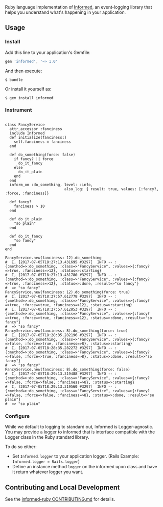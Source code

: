 Ruby language implementation of [Informed](../README.md), an event-logging library that helps you understand what's happening in your application.

## Usage

### Install

Add this line to your application's Gemfile:

```ruby
gem 'informed', '~> 1.0'
```

And then execute:

    $ bundle

Or install it yourself as:

    $ gem install informed

### Instrument

```

class FancyService
  attr_accessor :fanciness
  include Informed
  def initialize(fanciness:)
    self.fanciness = fanciness
  end

  def do_something(force: false)
    if fancy? || force
      do_it_fancy
    else
      do_it_plain
    end
  end
  inform_on :do_something, level: :info,
                           also_log: { result: true, values: [:fancy?, :force, :fanciness]}

  def fancy?
    fanciness > 10
  end

  def do_it_plain
    "so plain"
  end

  def do_it_fancy
    "so fancy"
  end
end

FancyService.new(fanciness: 12).do_something
#  I, [2017-07-05T18:27:13.431695 #3297]  INFO -- : {:method=>:do_something, :class=>"FancyService", :values=>{:fancy?=>true, :fanciness=>12}, :status=>:starting}
#  I, [2017-07-05T18:27:13.431780 #3297]  INFO -- : {:method=>:do_something, :class=>"FancyService", :values=>{:fancy?=>true, :fanciness=>12}, :status=>:done, :result=>"so fancy"}
#  => "so fancy"
FancyService.new(fanciness: 12).do_something(force: true)
#  I, [2017-07-05T18:27:57.612778 #3297]  INFO -- : {:method=>:do_something, :class=>"FancyService", :values=>{:fancy?=>true, :force=>true, :fanciness=>12}, :status=>:starting}
#  I, [2017-07-05T18:27:57.612853 #3297]  INFO -- : {:method=>:do_something, :class=>"FancyService", :values=>{:fancy?=>true, :force=>true, :fanciness=>12}, :status=>:done, :result=>"so fancy"}
#  => "so fancy"
FancyService.new(fanciness: 8).do_something(force: true)
#  I, [2017-07-05T18:28:35.282196 #3297]  INFO -- : {:method=>:do_something, :class=>"FancyService", :values=>{:fancy?=>false, :force=>true, :fanciness=>8}, :status=>:starting}
#  I, [2017-07-05T18:28:35.282272 #3297]  INFO -- : {:method=>:do_something, :class=>"FancyService", :values=>{:fancy?=>false, :force=>true, :fanciness=>8}, :status=>:done, :result=>"so fancy"}
#  => "so fancy"
FancyService.new(fanciness: 8).do_something(force: false)
#  I, [2017-07-05T18:29:13.319488 #3297]  INFO -- : {:method=>:do_something, :class=>"FancyService", :values=>{:fancy?=>false, :force=>false, :fanciness=>8}, :status=>:starting}
#  I, [2017-07-05T18:29:13.319560 #3297]  INFO -- : {:method=>:do_something, :class=>"FancyService", :values=>{:fancy?=>false, :force=>false, :fanciness=>8}, :status=>:done, :result=>"so plain"}
#  => "so plain"
```

### Configure

While we default to logging to standard out, Informed is Logger-agnostic. You
may provide a logger to informed that is interface compatible with the Logger
class in the Ruby standard library.

To do so either:
* Set `Informed.logger` to your application logger. (Rails Example:
  `Informed.logger = Rails.logger`)
* Define an instance method `logger` on the informed upon class and have it
  return whatever logger you want.

## Contributing and Local Development

See the [informed-ruby CONTRIBUTING.md](./CONTRIBUTING.md) for details.
